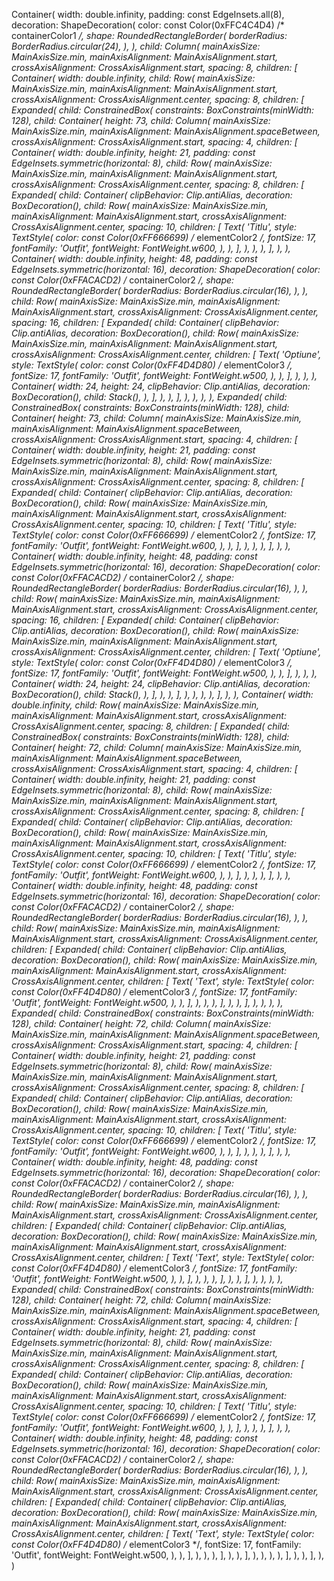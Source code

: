Container(
    width: double.infinity,
    padding: const EdgeInsets.all(8),
    decoration: ShapeDecoration(
        color: const Color(0xFFC4C4D4) /* containerColor1 */,
        shape: RoundedRectangleBorder(
            borderRadius: BorderRadius.circular(24),
        ),
    ),
    child: Column(
        mainAxisSize: MainAxisSize.min,
        mainAxisAlignment: MainAxisAlignment.start,
        crossAxisAlignment: CrossAxisAlignment.start,
        spacing: 8,
        children: [
            Container(
                width: double.infinity,
                child: Row(
                    mainAxisSize: MainAxisSize.min,
                    mainAxisAlignment: MainAxisAlignment.start,
                    crossAxisAlignment: CrossAxisAlignment.center,
                    spacing: 8,
                    children: [
                        Expanded(
                            child: ConstrainedBox(
                                constraints: BoxConstraints(minWidth: 128),
                                child: Container(
                                    height: 73,
                                    child: Column(
                                        mainAxisSize: MainAxisSize.min,
                                        mainAxisAlignment: MainAxisAlignment.spaceBetween,
                                        crossAxisAlignment: CrossAxisAlignment.start,
                                        spacing: 4,
                                        children: [
                                            Container(
                                                width: double.infinity,
                                                height: 21,
                                                padding: const EdgeInsets.symmetric(horizontal: 8),
                                                child: Row(
                                                    mainAxisSize: MainAxisSize.min,
                                                    mainAxisAlignment: MainAxisAlignment.start,
                                                    crossAxisAlignment: CrossAxisAlignment.center,
                                                    spacing: 8,
                                                    children: [
                                                        Expanded(
                                                            child: Container(
                                                                clipBehavior: Clip.antiAlias,
                                                                decoration: BoxDecoration(),
                                                                child: Row(
                                                                    mainAxisSize: MainAxisSize.min,
                                                                    mainAxisAlignment: MainAxisAlignment.start,
                                                                    crossAxisAlignment: CrossAxisAlignment.center,
                                                                    spacing: 10,
                                                                    children: [
                                                                        Text(
                                                                            'Titlu',
                                                                            style: TextStyle(
                                                                                color: const Color(0xFF666699) /* elementColor2 */,
                                                                                fontSize: 17,
                                                                                fontFamily: 'Outfit',
                                                                                fontWeight: FontWeight.w600,
                                                                            ),
                                                                        ),
                                                                    ],
                                                                ),
                                                            ),
                                                        ),
                                                    ],
                                                ),
                                            ),
                                            Container(
                                                width: double.infinity,
                                                height: 48,
                                                padding: const EdgeInsets.symmetric(horizontal: 16),
                                                decoration: ShapeDecoration(
                                                    color: const Color(0xFFACACD2) /* containerColor2 */,
                                                    shape: RoundedRectangleBorder(
                                                        borderRadius: BorderRadius.circular(16),
                                                    ),
                                                ),
                                                child: Row(
                                                    mainAxisSize: MainAxisSize.min,
                                                    mainAxisAlignment: MainAxisAlignment.start,
                                                    crossAxisAlignment: CrossAxisAlignment.center,
                                                    spacing: 16,
                                                    children: [
                                                        Expanded(
                                                            child: Container(
                                                                clipBehavior: Clip.antiAlias,
                                                                decoration: BoxDecoration(),
                                                                child: Row(
                                                                    mainAxisSize: MainAxisSize.min,
                                                                    mainAxisAlignment: MainAxisAlignment.start,
                                                                    crossAxisAlignment: CrossAxisAlignment.center,
                                                                    children: [
                                                                        Text(
                                                                            'Optiune',
                                                                            style: TextStyle(
                                                                                color: const Color(0xFF4D4D80) /* elementColor3 */,
                                                                                fontSize: 17,
                                                                                fontFamily: 'Outfit',
                                                                                fontWeight: FontWeight.w500,
                                                                            ),
                                                                        ),
                                                                    ],
                                                                ),
                                                            ),
                                                        ),
                                                        Container(
                                                            width: 24,
                                                            height: 24,
                                                            clipBehavior: Clip.antiAlias,
                                                            decoration: BoxDecoration(),
                                                            child: Stack(),
                                                        ),
                                                    ],
                                                ),
                                            ),
                                        ],
                                    ),
                                ),
                            ),
                        ),
                        Expanded(
                            child: ConstrainedBox(
                                constraints: BoxConstraints(minWidth: 128),
                                child: Container(
                                    height: 73,
                                    child: Column(
                                        mainAxisSize: MainAxisSize.min,
                                        mainAxisAlignment: MainAxisAlignment.spaceBetween,
                                        crossAxisAlignment: CrossAxisAlignment.start,
                                        spacing: 4,
                                        children: [
                                            Container(
                                                width: double.infinity,
                                                height: 21,
                                                padding: const EdgeInsets.symmetric(horizontal: 8),
                                                child: Row(
                                                    mainAxisSize: MainAxisSize.min,
                                                    mainAxisAlignment: MainAxisAlignment.start,
                                                    crossAxisAlignment: CrossAxisAlignment.center,
                                                    spacing: 8,
                                                    children: [
                                                        Expanded(
                                                            child: Container(
                                                                clipBehavior: Clip.antiAlias,
                                                                decoration: BoxDecoration(),
                                                                child: Row(
                                                                    mainAxisSize: MainAxisSize.min,
                                                                    mainAxisAlignment: MainAxisAlignment.start,
                                                                    crossAxisAlignment: CrossAxisAlignment.center,
                                                                    spacing: 10,
                                                                    children: [
                                                                        Text(
                                                                            'Titlu',
                                                                            style: TextStyle(
                                                                                color: const Color(0xFF666699) /* elementColor2 */,
                                                                                fontSize: 17,
                                                                                fontFamily: 'Outfit',
                                                                                fontWeight: FontWeight.w600,
                                                                            ),
                                                                        ),
                                                                    ],
                                                                ),
                                                            ),
                                                        ),
                                                    ],
                                                ),
                                            ),
                                            Container(
                                                width: double.infinity,
                                                height: 48,
                                                padding: const EdgeInsets.symmetric(horizontal: 16),
                                                decoration: ShapeDecoration(
                                                    color: const Color(0xFFACACD2) /* containerColor2 */,
                                                    shape: RoundedRectangleBorder(
                                                        borderRadius: BorderRadius.circular(16),
                                                    ),
                                                ),
                                                child: Row(
                                                    mainAxisSize: MainAxisSize.min,
                                                    mainAxisAlignment: MainAxisAlignment.start,
                                                    crossAxisAlignment: CrossAxisAlignment.center,
                                                    spacing: 16,
                                                    children: [
                                                        Expanded(
                                                            child: Container(
                                                                clipBehavior: Clip.antiAlias,
                                                                decoration: BoxDecoration(),
                                                                child: Row(
                                                                    mainAxisSize: MainAxisSize.min,
                                                                    mainAxisAlignment: MainAxisAlignment.start,
                                                                    crossAxisAlignment: CrossAxisAlignment.center,
                                                                    children: [
                                                                        Text(
                                                                            'Optiune',
                                                                            style: TextStyle(
                                                                                color: const Color(0xFF4D4D80) /* elementColor3 */,
                                                                                fontSize: 17,
                                                                                fontFamily: 'Outfit',
                                                                                fontWeight: FontWeight.w500,
                                                                            ),
                                                                        ),
                                                                    ],
                                                                ),
                                                            ),
                                                        ),
                                                        Container(
                                                            width: 24,
                                                            height: 24,
                                                            clipBehavior: Clip.antiAlias,
                                                            decoration: BoxDecoration(),
                                                            child: Stack(),
                                                        ),
                                                    ],
                                                ),
                                            ),
                                        ],
                                    ),
                                ),
                            ),
                        ),
                    ],
                ),
            ),
            Container(
                width: double.infinity,
                child: Row(
                    mainAxisSize: MainAxisSize.min,
                    mainAxisAlignment: MainAxisAlignment.start,
                    crossAxisAlignment: CrossAxisAlignment.center,
                    spacing: 8,
                    children: [
                        Expanded(
                            child: ConstrainedBox(
                                constraints: BoxConstraints(minWidth: 128),
                                child: Container(
                                    height: 72,
                                    child: Column(
                                        mainAxisSize: MainAxisSize.min,
                                        mainAxisAlignment: MainAxisAlignment.spaceBetween,
                                        crossAxisAlignment: CrossAxisAlignment.start,
                                        spacing: 4,
                                        children: [
                                            Container(
                                                width: double.infinity,
                                                height: 21,
                                                padding: const EdgeInsets.symmetric(horizontal: 8),
                                                child: Row(
                                                    mainAxisSize: MainAxisSize.min,
                                                    mainAxisAlignment: MainAxisAlignment.start,
                                                    crossAxisAlignment: CrossAxisAlignment.center,
                                                    spacing: 8,
                                                    children: [
                                                        Expanded(
                                                            child: Container(
                                                                clipBehavior: Clip.antiAlias,
                                                                decoration: BoxDecoration(),
                                                                child: Row(
                                                                    mainAxisSize: MainAxisSize.min,
                                                                    mainAxisAlignment: MainAxisAlignment.start,
                                                                    crossAxisAlignment: CrossAxisAlignment.center,
                                                                    spacing: 10,
                                                                    children: [
                                                                        Text(
                                                                            'Titlu',
                                                                            style: TextStyle(
                                                                                color: const Color(0xFF666699) /* elementColor2 */,
                                                                                fontSize: 17,
                                                                                fontFamily: 'Outfit',
                                                                                fontWeight: FontWeight.w600,
                                                                            ),
                                                                        ),
                                                                    ],
                                                                ),
                                                            ),
                                                        ),
                                                    ],
                                                ),
                                            ),
                                            Container(
                                                width: double.infinity,
                                                height: 48,
                                                padding: const EdgeInsets.symmetric(horizontal: 16),
                                                decoration: ShapeDecoration(
                                                    color: const Color(0xFFACACD2) /* containerColor2 */,
                                                    shape: RoundedRectangleBorder(
                                                        borderRadius: BorderRadius.circular(16),
                                                    ),
                                                ),
                                                child: Row(
                                                    mainAxisSize: MainAxisSize.min,
                                                    mainAxisAlignment: MainAxisAlignment.start,
                                                    crossAxisAlignment: CrossAxisAlignment.center,
                                                    children: [
                                                        Expanded(
                                                            child: Container(
                                                                clipBehavior: Clip.antiAlias,
                                                                decoration: BoxDecoration(),
                                                                child: Row(
                                                                    mainAxisSize: MainAxisSize.min,
                                                                    mainAxisAlignment: MainAxisAlignment.start,
                                                                    crossAxisAlignment: CrossAxisAlignment.center,
                                                                    children: [
                                                                        Text(
                                                                            'Text',
                                                                            style: TextStyle(
                                                                                color: const Color(0xFF4D4D80) /* elementColor3 */,
                                                                                fontSize: 17,
                                                                                fontFamily: 'Outfit',
                                                                                fontWeight: FontWeight.w500,
                                                                            ),
                                                                        ),
                                                                    ],
                                                                ),
                                                            ),
                                                        ),
                                                    ],
                                                ),
                                            ),
                                        ],
                                    ),
                                ),
                            ),
                        ),
                        Expanded(
                            child: ConstrainedBox(
                                constraints: BoxConstraints(minWidth: 128),
                                child: Container(
                                    height: 72,
                                    child: Column(
                                        mainAxisSize: MainAxisSize.min,
                                        mainAxisAlignment: MainAxisAlignment.spaceBetween,
                                        crossAxisAlignment: CrossAxisAlignment.start,
                                        spacing: 4,
                                        children: [
                                            Container(
                                                width: double.infinity,
                                                height: 21,
                                                padding: const EdgeInsets.symmetric(horizontal: 8),
                                                child: Row(
                                                    mainAxisSize: MainAxisSize.min,
                                                    mainAxisAlignment: MainAxisAlignment.start,
                                                    crossAxisAlignment: CrossAxisAlignment.center,
                                                    spacing: 8,
                                                    children: [
                                                        Expanded(
                                                            child: Container(
                                                                clipBehavior: Clip.antiAlias,
                                                                decoration: BoxDecoration(),
                                                                child: Row(
                                                                    mainAxisSize: MainAxisSize.min,
                                                                    mainAxisAlignment: MainAxisAlignment.start,
                                                                    crossAxisAlignment: CrossAxisAlignment.center,
                                                                    spacing: 10,
                                                                    children: [
                                                                        Text(
                                                                            'Titlu',
                                                                            style: TextStyle(
                                                                                color: const Color(0xFF666699) /* elementColor2 */,
                                                                                fontSize: 17,
                                                                                fontFamily: 'Outfit',
                                                                                fontWeight: FontWeight.w600,
                                                                            ),
                                                                        ),
                                                                    ],
                                                                ),
                                                            ),
                                                        ),
                                                    ],
                                                ),
                                            ),
                                            Container(
                                                width: double.infinity,
                                                height: 48,
                                                padding: const EdgeInsets.symmetric(horizontal: 16),
                                                decoration: ShapeDecoration(
                                                    color: const Color(0xFFACACD2) /* containerColor2 */,
                                                    shape: RoundedRectangleBorder(
                                                        borderRadius: BorderRadius.circular(16),
                                                    ),
                                                ),
                                                child: Row(
                                                    mainAxisSize: MainAxisSize.min,
                                                    mainAxisAlignment: MainAxisAlignment.start,
                                                    crossAxisAlignment: CrossAxisAlignment.center,
                                                    children: [
                                                        Expanded(
                                                            child: Container(
                                                                clipBehavior: Clip.antiAlias,
                                                                decoration: BoxDecoration(),
                                                                child: Row(
                                                                    mainAxisSize: MainAxisSize.min,
                                                                    mainAxisAlignment: MainAxisAlignment.start,
                                                                    crossAxisAlignment: CrossAxisAlignment.center,
                                                                    children: [
                                                                        Text(
                                                                            'Text',
                                                                            style: TextStyle(
                                                                                color: const Color(0xFF4D4D80) /* elementColor3 */,
                                                                                fontSize: 17,
                                                                                fontFamily: 'Outfit',
                                                                                fontWeight: FontWeight.w500,
                                                                            ),
                                                                        ),
                                                                    ],
                                                                ),
                                                            ),
                                                        ),
                                                    ],
                                                ),
                                            ),
                                        ],
                                    ),
                                ),
                            ),
                        ),
                        Expanded(
                            child: ConstrainedBox(
                                constraints: BoxConstraints(minWidth: 128),
                                child: Container(
                                    height: 72,
                                    child: Column(
                                        mainAxisSize: MainAxisSize.min,
                                        mainAxisAlignment: MainAxisAlignment.spaceBetween,
                                        crossAxisAlignment: CrossAxisAlignment.start,
                                        spacing: 4,
                                        children: [
                                            Container(
                                                width: double.infinity,
                                                height: 21,
                                                padding: const EdgeInsets.symmetric(horizontal: 8),
                                                child: Row(
                                                    mainAxisSize: MainAxisSize.min,
                                                    mainAxisAlignment: MainAxisAlignment.start,
                                                    crossAxisAlignment: CrossAxisAlignment.center,
                                                    spacing: 8,
                                                    children: [
                                                        Expanded(
                                                            child: Container(
                                                                clipBehavior: Clip.antiAlias,
                                                                decoration: BoxDecoration(),
                                                                child: Row(
                                                                    mainAxisSize: MainAxisSize.min,
                                                                    mainAxisAlignment: MainAxisAlignment.start,
                                                                    crossAxisAlignment: CrossAxisAlignment.center,
                                                                    spacing: 10,
                                                                    children: [
                                                                        Text(
                                                                            'Titlu',
                                                                            style: TextStyle(
                                                                                color: const Color(0xFF666699) /* elementColor2 */,
                                                                                fontSize: 17,
                                                                                fontFamily: 'Outfit',
                                                                                fontWeight: FontWeight.w600,
                                                                            ),
                                                                        ),
                                                                    ],
                                                                ),
                                                            ),
                                                        ),
                                                    ],
                                                ),
                                            ),
                                            Container(
                                                width: double.infinity,
                                                height: 48,
                                                padding: const EdgeInsets.symmetric(horizontal: 16),
                                                decoration: ShapeDecoration(
                                                    color: const Color(0xFFACACD2) /* containerColor2 */,
                                                    shape: RoundedRectangleBorder(
                                                        borderRadius: BorderRadius.circular(16),
                                                    ),
                                                ),
                                                child: Row(
                                                    mainAxisSize: MainAxisSize.min,
                                                    mainAxisAlignment: MainAxisAlignment.start,
                                                    crossAxisAlignment: CrossAxisAlignment.center,
                                                    children: [
                                                        Expanded(
                                                            child: Container(
                                                                clipBehavior: Clip.antiAlias,
                                                                decoration: BoxDecoration(),
                                                                child: Row(
                                                                    mainAxisSize: MainAxisSize.min,
                                                                    mainAxisAlignment: MainAxisAlignment.start,
                                                                    crossAxisAlignment: CrossAxisAlignment.center,
                                                                    children: [
                                                                        Text(
                                                                            'Text',
                                                                            style: TextStyle(
                                                                                color: const Color(0xFF4D4D80) /* elementColor3 */,
                                                                                fontSize: 17,
                                                                                fontFamily: 'Outfit',
                                                                                fontWeight: FontWeight.w500,
                                                                            ),
                                                                        ),
                                                                    ],
                                                                ),
                                                            ),
                                                        ),
                                                    ],
                                                ),
                                            ),
                                        ],
                                    ),
                                ),
                            ),
                        ),
                    ],
                ),
            ),
        ],
    ),
)